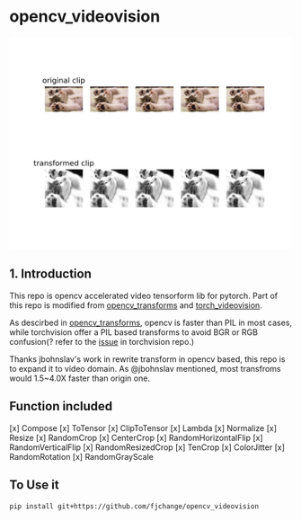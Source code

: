 # opencv_videovision
![results](data/cat/transforms_result.jpg)

## 1. Introduction
This repo is opencv accelerated video tensorform lib for pytorch. Part of this repo is modified from [opencv_transforms](https://github.com/jbohnslav/opencv_transforms) and [torch_videovision](https://github.com/hassony2/torch_videovision). 

As descirbed in [opencv_transforms](https://github.com/jbohnslav/opencv_transforms), opencv is faster than PIL in most cases, while torchvision offer a PIL based transforms to avoid BGR or RGB confusion(? refer to the [issue](https://github.com/pytorch/vision/pull/34) in torchvision repo.) 

Thanks jbohnslav's work in rewrite transform in opencv based, this repo is to expand it to video domain. As @jbohnslav mentioned, most transfroms would 1.5~4.0X faster than origin one.


## Function included
[x] Compose
[x] ToTensor
[x] ClipToTensor
[x] Lambda
[x] Normalize
[x] Resize
[x] RandomCrop
[x] CenterCrop
[x] RandomHorizontalFlip
[x] RandomVerticalFlip
[x] RandomResizedCrop
[x] TenCrop
[x] ColorJitter
[x] RandomRotation
[x] RandomGrayScale

## To Use it
```shell
pip install git+https://github.com/fjchange/opencv_videovision 
```

